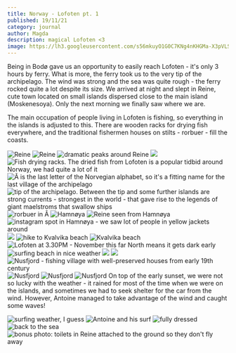 ```yaml
---
title: Norway - Lofoten pt. 1
published: 19/11/21
category: journal
author: Magda
description: magical Lofoten <3
image: https://lh3.googleusercontent.com/s56mkuyO1G0C7KNg4nKHGMa-X3pVLSoJ_efs8m6MvxdDSr7adCQef7n2MuxK76nJjd41QmK8-RkG09wkUW-xSQuWRJRT-Ji4ydm6ZWUYk_1Xjb2rDEEvQKNiOc6GdkrmOwFrh9QsIAASljh-N0-Oa9fgz9OCxL9ePMXDfSgcGjSzkV7PfmT2EX25UtU2i7kMmkgOWUx5wp3YPKqU5ProH8hQa7NT8c1oeSSzHiDVAt6Fo71l2jz4iajEeEFGVmE9p75XclfFypfV8Zex3q0ihaFnXoytQImtKorE7G7zKzR6619Qxy1SL4r6SO89aLuG0wYwyMAllcQT-D4PXOJVj6MTKPxHgROCZEcptunGj-inyr-4qd6K4UT0dlr9Nl3VQIBlb1EnhZkmqEtXbZ6fIlCCvsDCvDJaZlj4F0qh1TxJl2t6H6t0QdOR3dl7Enb7CHaVngGRZyAJ0eVoKVmpC7K6B8xgJXmJFqg-q09b626BMtxkLajnL5YCg-r64V2YFgtxoZ6dEVngStz6_cQmYoB5Gl52ZxfXPQgn72iqJyZ-YHWAwhBP972dxjuS7QfxnkNNWyzKLb1MEBeSk6OqcZ6tlQXcmxW3m7kwOf5Ir7bwvZgXFtG1lwJHlrZp2K_ICfcBJpCyNg42E9nFHU-XQedwJuilqAlVfnW_9VGQPTTlMFPWK6QbcaOq2HvcKBckD89ZqVc4aYgRb9dDC7rgIHpOmjUZBhATfA0-8bJtfdsBe4JkkP7fvbeCf_qCgG55KcSop6cTDt90972U=w1500-h1000-no
---
```


Being in Bodø gave us an opportunity to easily reach Lofoten - it's only 3 hours by ferry. What is more, the ferry took us to the very tip of the archipelago. The wind was strong and the sea was quite rough - the ferry rocked quite a lot despite its size. We arrived at night and slept in Reine, cute town located on small islands dispersed close to the main island (Moskenesoya). Only the next morning we finally saw where we are.

The main occupation of people living in Lofoten is fishing, so everything in the islands is adjusted to this. There are wooden racks for drying fish everywhere, and the traditional fishermen houses on stilts - rorbuer - fill the coasts. 


![Reine](https://lh3.googleusercontent.com/uxsYPdZp8zxmFIG303zApnHodDxNGCBVwBDA4VxS5B1Ha20PG3rflin5OT86EsoFd8RnJBTQvbesx-0r0qfU2ZqhfdDILjrOwpkTpJWFJ5b2Dx_XCUApHH7HCRKwDnt3zMHWEkhtsLJqFDPJNu8jJO-E3uGA7f86vl3w-58UHem74CgdroJd1e1GmnyrTFJ9cNkraGgcAQasvPU_jd4-qZnWceFsOkTMlhC2TlE9SAWGqx9uTyE9lI6miz45O9Gsq8pIDKxdq7KFmgKXHQ-ZZ_Bd7DQ1gWKtxBoXNmKTFcT5SBgEHmv_5fJBmGopQ1wqPhWBH5ogekD5wlLrOcJQ8aev9WK3_wRDMpkh3Dp5SscVHFprLPOi8ailpJXyhBN0Qm6_3WjaJFCOAVATM-res3GGGAnZBt7dNHWdYAzeNddO9fc9TyVC1vd_72_k2jhgdT0coUqmIPiIuE0z1ZXMX0PBpL7jiDeBpndgNQC-Ar1iffhYUDo-sUCTOU8a2eFeMXlvUukiEgsj479XodTGSC3-VHsxviYizS0t7fiSJI3Ncf8xaFgGnD0oSBHj_hIdqYJS9N6o7SIFf9OYl6ruiql6U3uQkSuRJ6qKK6RKElxyK46Zihugd0K5OJxXgEZtFc7O2Gievkk_TmCPDoeDgtPyMEd2D-gD07R7JhBoDvx-BO4EDYv3MP6k6JixBG_IwYM90MPyWAMTSJm3mMh61jeX-ObfN0YENAdunnc2KbIT68di54p2FAXS_VTccjhg6dyRhrDL0hgCprSV=w1500-h1000-no)
![Reine](https://lh3.googleusercontent.com/gFuQrO8BvAbrOeeha2TsjHavLN6yMM0spII8vR6sx1WeXvsp2u0-HCHimxbLN8eOCRIJlV8qR_13UNJK5F-16sKIXXhlrwjPVT8FDADh5RWf7eZUd4KGieR1lixFXLOAc7TmqeeqsdxEIELxCjsgPTFGCbDckL6S3MqytwP6Bc19W8aUY22SaX2ylDTFW2pgcVTr-ZHllv9Cmgk4GIcOGI3GCaMWhfzzRm2V2ksCycUHe5AVs9qW_J-8p970Q8ite4CoWQnnRi4TJsUdtbHjTYraZNkp3BQHTncuU_ainTs3mpFe1ExWnbzMiXmtKw_XGfaW22IJnl9TFiyVApx_lvFXIoOyfpmxXE2XbUaWHrOhpvGGCx0QjZq6IEz0gKhDTiip04oFRglSUoekKS53Xtlfmp2dMnNevvyybXNu_gnBH6JzgOvR18MNGoN0Un1lcEgTmgto-jZbAhccG5uV-emBLleYKM6cNZtNMdrFB4myIpExY7HpY5WjaT2EXdsXOtPYHlYf2SQxaMbPPqQi2kRm8e4qa31I33c1zMMzWvvMKS2hIeEWOl1nNzJJfxgsz4ldz-A9M-UZtYDobqnKQuW98echolyTuSJ-_zmEAV9t9y2hGeFnsCg4aySYOfcXKjZc4beMC9ke0us7NSlITc8WuVmsL3u6crjauJSX40wt2E_mzYg4xyN_8diZWAg4pfQi-5K_Ct4KdmQ3VKzKiVXnMDhhTRPVgC_qXcOOtNH12KHIloB-Q3I_U-nPQXOxtVV-60-A5B_L9nrG=w1500-h1000-no)
![dramatic peaks around Reine](https://lh3.googleusercontent.com/WsWVg7yBDfBE8JR4vZutP8TPSvMbBke9qQdHVy61ShtgpbNesd9ly1JagRtzbAOpXo2dwFbUQUMBgkTnTXDTad6CbSys8dMUTio0IWNSMmFKWPhu0a6k4ij85Gml1kjHqru-cFBIdxSItgS_0lUNS4CWlQuSdkD0t8Bo4sC0OPkblcallL86fhWFphwHxfSbKuDIPtUuYmj7yqvQh6KKGono2OJhbn5EmUUUENlVH_LccTifHbVbKyZZPiWvVbNUs9Fm9nG9DMDIwYb_k0ki2J5taSJJaiAgVuLdZHl9Nr6drnXWbooXaNXTg6lSkLrE8XO2F_SWKxQ_-Ee80kFbvvVH5nkU-CLO947v4uwIOzAfjF3WHq0RTcacQyBWCR712vg2IRE5Swfnqg1YNaZEZKQGqfMc1vqOk5HJr-7oiHgIgQfTiF0FtChA5tQfzT8w1fYHNOAUjIaUAmIKKHLlOUrET64DdoZYRC2Ao37iyXfJb5_3oNKIlcgK6w3mPtRDtcJbShpme6Mcal700wYOMkwTkfjUL-fjlRZKSsEqkAhbAO5L2ZOZbPQTc2r8s4kMvpBMnYRASSu8JUqHZ8GvJFCA-k8NabykS7nwm2T8NPTZSxkXRYJ2b2Zuwaeck6JrXkzrMWblffoPS4GaXsMmZwTUm0n1YKPeM9_btwT6djiCdHIUEhLPbtcLE_CpzvD9nVSgEVnZjEjke0tYn8sZgBgYEiWVlJNlPodmabGZOuRw_AZI6WkTgghULZn2Ilolm1nE3SmqjRUWSDty=w1500-h1000-no)
![](https://lh3.googleusercontent.com/tAv-AVTVuSZYPDOJ2MonwyIvYZ2j5Q28kglhPBGRgW-s5ZIauD_D5nIduzYdzHVpU-RFa0kqV2cvhRh7QoDZwVXqoDP5lqBjuEXUyJyxGa6_E0gG6sAtIxnpfaCRWHoQVWkmxMNlVaa8bCDPXw0wHXYGEg6qMukufU3wK1gL1i7yULW4WtilWDkN4u9zZUYo6cuI6bCsaWILN7qo-zND5TzBwst-mB9AgJoe9sSf7npBCX1_860X3UgbZQBZVkpuAo6_5Dx4NE2Ua9riecjHo47Sm2MLuVm9O4nHxiVaucEmTrxMgHKgF_9EdHK_15Oa4fjQrO4RKA9Y2RUG3lVC7-hOOFeDTCcIIwo4Bm4q3v6na9g60PuF2KYOOJ_aQaciLFSbG-_-KyzqrMJtbmcrO7yxfjfMJxW9M-4czJOeNmF898oGzC3h5uR-E6tdaw2uxbIq7MpE_plxcrvMkAJefVgdqzYS4T4X-lMCzV30w0nKjDTnTsLuqsl5Ny9KmCNi4uxWyw5sB3orqny7AviUbXCTRV4fL3dFB3-so4fxcqeT6YKSHlsjU5B5KpbtOPmVk_qCUwOSYSByZs-LZNrxg5UptCJVjw5S2mLzBZJSFE25P16pSNs11tyilvraAnLf9CceMTOii6zxQLsjKNQzYOtbc-gvYa7kxOlZPGvZ8fjHxhVo55LbO7WUZvKRxC1QIekXMmJgIvVxCexZOLPMmSXKyORM-FTAcLewH6iGNLXGsb2kSW8MsQ2eQTpMKQqXgNdmYjSxCsQFhMV6=w1500-h1000-no)
![Fish drying racks. The dried fish from Lofoten is a popular tidbid around Norway, we had quite a lot of it](https://lh3.googleusercontent.com/wYa1e9WOII05QYc97jtc8yHV8xtpOAlvXwpo7_vtDY8lY9BofZ4QDeTYjbYHG6DhkJuPUNEWDKbjtOn52gspiKtubNQrm9Ms417AeSDxxIApu6sgi-pR6QMWrPjouh9ug-YsrnQ5u5RkbXFlVk0UxYOp2MYpDS-HS4ewWlYi8SDOpJA3JMkXnAXAtfxCnK171fp-O2_2_DT387Cwts4R5W8or4Yh6kJVFn7Z3GcISYcK4Hu2zcSMDxxLMkEkDy_s9A1RUv4GywE0l4iXeir5phxMJERlY-keZN3fAaDR3YsGrNYCwuv1XOmwfChabX4vJ9lfF1147jxBXNotoD2c2ulbtUc-Kvw6P7v8hrooKiUIChgOGriUVIREW4bQOgcIDMp_wYWTJn7vlWtWoZAjUEzHdaLbEBtOYXtWY2TS5fZIQ9f-uyHE3-7kurZsNmSgfcZkfHKsdODoTV1I8PniJpPHZ-Yf-84CTEwO1V9rCTsQXa-g8sQxdQj8lq6Ltli30OPII4GclqJh36ZxxkADQKsdLdqnWhTpUUx6d4lGP0Mr0C-sKXr5QVFeauiySvozymg6trRABoKGvS1e8acLPfhYe4dTEwsuV_w3bGZcjET7JRWmVNOquMtPmX8hRzdR-a_O6nKH3yl-rjFBwU1B8ArGcKZZHLI_M_0FIgsGHftL6LQtignnAfIUNq3v1hMHI71ytDvRatRB0-7d9cYc95nzkIggDX19KMi1aLF7AqyoCCvyLiCA-MD_27XZUFIU7Im57l7Cozsd-jxC=w1500-h1000-no)
![Å is the last letter of the Norvegian alphabet, so it's a fitting name for the last village of the archipelago](https://lh3.googleusercontent.com/pw/AM-JKLV21_3yzQ_Ab7OJHOfEmffLMc3ug_r0VTaCVtmu_IS1LIX-VzoQqRPG5mQt_C90j5CTWwhPpDWucikjNuo_Difac9q6OWD6v0URzlbPUcddxGdpVqIMe246xoVCODQWJwDRAvlo8sxYsl04Tr2MCyqg=w2044-h1532-no?authuser=0)
![tip of the archipelago. Between the tip and some further islands are strong currents - strongest in the world - that gave rise to the legends of giant maelstroms that swallow ships](https://lh3.googleusercontent.com/o_FPSIhYxLAkW8HYXs-jW5tJ231r1RHt6hq_CgLwODHXhG8Qa5jzv5-m-NZfDgGb1JvgzXOzvVa3MydoYDFlkj4n2ggissk-WzTDFJ3rsg8z6jYjhjw4oyy9Nugd11SHgVvbFqwqKaiuSlHLpXHFlIYjrxWnY6xONTjQ5ep1L3VeJAXEktrBtF-MuKFLlQQdGUXIwhiBahf-zoS1OetLt7HXI1i9Z1C-6Z6Zv68-dRnJfyKGkncRwRrfFIOE7mzUmfxtMGZ-zw5rqouGP0etj3NWm6tqNus_q4odXfL3PLEEHMGOTih2TkT-PnOR7wtFJ2fvH1Rlaad-jl9yDMt86lZhYpceSV2WKMREYkHC38kDOaNHZf1tsiHhIGwv06podCNhglg00_JPdQ2SMtVdcbBqptOPpQNYi0bsj46Q9nKKFKFaCobw5_jTgg-XN0s3SMMU63nmEwm4cbg14flJPUaybc8wXGpsX5YP2Uoycoo8C1bE6YGJfYJ0ZnnUMdncYL_qeEVNEg1J1naA2wZJTd5TRk01Mbs2NEGuA45aQisN6Ugxsqg0rLJTBEeShP6D7PGrfO8ZssoQT2LeGpht9DMiN0yv5ZuZvgtCdxeaLusPNt17QVq2gOeWaSnDgLS7RQsREHBsVZBe0c1XQzGRAeUDlAHWZrD13JG1gxj8gjq8lxKdnj8igoH1ls8DDe7imhplyiBMKyf9ZirPHTJJtXEr5n5gs4nA7x1ai2_YASmoJh5CCLTIwQ3pOgbhtVb0kgDDSn52XiZdrhMy=w1500-h1000-no)
![rorbuer in Å](https://lh3.googleusercontent.com/JPU6Cf9orMf_ecKcMtmzQTxXWxmvX4SA_1IkXA1509CH3dW8RNTMb1BifBQKVh5ESLXBucXx-PIlMGvj_WB9TCXyAbeqT64SZuZVkkdenNANdGbuP8wixxwagGekiYXonYXvyBl6-FTsW1vewJj191msKkPiAvEusuvx_PyInFuCGpBSVewfsX3ZxfGc790mfr0HHQY089auUFE8LiLVEgeLp9MflbDFOh7D1ucAYBEPjoVWwWsgneGYBeIQRdcQdZQR8UJ17tiT6XPoPgKS-0qMFNkoc2GiJBfsVcn1zH8KGcF-iqiB-u0rZBhWhLx-J2V79fIb0dDKvK1wI3EonyEpaGXJKXl12qzUMO26QLasTsX_9jN4ZBAlCNiQ2nDaLQ4Ic5Unj-0vYS_81ZPstz4zTkRregRrsuKYKQosPctpOD9ZMLRfmM6h7rEQuNFYLYZHOlGOgqqp7pT1wqozTMZP2hx8-tZzwmL0CRVrwPrhYoVrNSVPtVcXL_ysVHRgPUg7dJZSHeOeRO1OIln7ameOA5i8bYmg4S3opRinFhScF_ToqVIpb-qVNV3pZoChCocdsPlPlH2JWjKNBBEnTK61cl9HbbHVsr6pnadlSrfgmKtMeM1S7ZEYHukKMmIcAoosj7DS9gmIa0VyMW8oPT9MofHf-QFGBksSZaMZvHNUDG0Dkqj8GXTzZyOzPp-z4b1E1mk1gKFJlBNaBplFGuGgNYmuJIx_N0RmyeZNtWYKbPV1FMVc3e3NppWl4xcENrWsr_CwCxwnOUV6=w1500-h1000-no)
![Hamnøya](https://lh3.googleusercontent.com/s56mkuyO1G0C7KNg4nKHGMa-X3pVLSoJ_efs8m6MvxdDSr7adCQef7n2MuxK76nJjd41QmK8-RkG09wkUW-xSQuWRJRT-Ji4ydm6ZWUYk_1Xjb2rDEEvQKNiOc6GdkrmOwFrh9QsIAASljh-N0-Oa9fgz9OCxL9ePMXDfSgcGjSzkV7PfmT2EX25UtU2i7kMmkgOWUx5wp3YPKqU5ProH8hQa7NT8c1oeSSzHiDVAt6Fo71l2jz4iajEeEFGVmE9p75XclfFypfV8Zex3q0ihaFnXoytQImtKorE7G7zKzR6619Qxy1SL4r6SO89aLuG0wYwyMAllcQT-D4PXOJVj6MTKPxHgROCZEcptunGj-inyr-4qd6K4UT0dlr9Nl3VQIBlb1EnhZkmqEtXbZ6fIlCCvsDCvDJaZlj4F0qh1TxJl2t6H6t0QdOR3dl7Enb7CHaVngGRZyAJ0eVoKVmpC7K6B8xgJXmJFqg-q09b626BMtxkLajnL5YCg-r64V2YFgtxoZ6dEVngStz6_cQmYoB5Gl52ZxfXPQgn72iqJyZ-YHWAwhBP972dxjuS7QfxnkNNWyzKLb1MEBeSk6OqcZ6tlQXcmxW3m7kwOf5Ir7bwvZgXFtG1lwJHlrZp2K_ICfcBJpCyNg42E9nFHU-XQedwJuilqAlVfnW_9VGQPTTlMFPWK6QbcaOq2HvcKBckD89ZqVc4aYgRb9dDC7rgIHpOmjUZBhATfA0-8bJtfdsBe4JkkP7fvbeCf_qCgG55KcSop6cTDt90972U=w1500-h1000-no)
![Reine seen from Hamnøya](https://lh3.googleusercontent.com/a7aaSQM05mcRH2_-za6QYm_IxkjwnoYBQpFnaq8Ee-3C_Bml2GUhtwEvcR76C595BX78lHUG404nxq3kZyRJPa_-F57izsABO9aP3lwmqcj62TEF9Nw13rXaJ_3vxhcvwnDyr0nus6vPn4zsw5giccCNFSeJOhlOhzUiwFUsJO-xZ1_72Bfj8TDb0Out6pEiuwm5Y6EiUr-014Di_S4l-Z3zKyNL6JsGiYB81cDvE2CxokfHaGGl2fnZbhxQeQ9ELMlhXragc8x-1gHQvEPKYSjxtlLVqFTLwJZFaiUFqktXpErSYK2KXV93G05Qr3JPIum0ZRHAAuzQVWXzL9s9NwOtPLWEFnLwrg7uC3LLpVJuLgsmEuf8HtljIj8igwVPNPuJdDvjmcTP0y7LDMwuJjJtc4S-lXcd_mCMD36U0i2kjNBBGmiBbcJ6MvfmQqRM3eq33BxKii1vzGSr5QHgtyhgDU0uAj_3Iw4U2SvGxA2RjFoPmclOhMKm4z3oYA6Y0h9qqhURVHzaCCSGgDVT9o3I2Uzd_oYkjIU75Tx6kmX5jXVSbMDZY4qH2i9XAC2Jhkd2B-ORMQPgRwiye0qXaoBROz6t3Oc1orUFya5RPTzbl1k2wXK-sh32mGLiewgI5pj9QUBOtI8k-tsy1Qgn8cimRPYT7X13JSqaX-5KHQMWnRHYON4PDTh2muBQCPetjUMTwwd4ZJKV6r5NS5gzhz5Brw5p_Nqe39cNIbLyI8bJFAj36EgWBrM6oeOPPZdsOJ5GJxYgGQVyRmn0=w1500-h1000-no)
![instagram spot in Hamnøya - we saw lot of people in yellow jackets around](https://lh3.googleusercontent.com/XYzQYsjzK97iD3AnhdioWgY3GoIOGIkUxN_nSVQwtyj5DPi2B-1NyBH5rp1nDFzLnmMAhFnyzTNmTf0nV7w6iOQodiIBDEJh9dxMZbPrzFz1VVrbE-3G8V18vOIBMeHJZ7asoylsSpEJlXF5XKPcTi5Ak-FA5hoo_b6r0Q6MHcP0VYFB1ulPVvtVou6-IHTddC-LSDaXJ8S5oqm293uJ432c2N1sEnk1IevnEPwMpWZt09NCWxhLnyIorBFuZQTZTrjadtjHWyS0xq1tsrJYwqtji4Y46JlIbYH5YJolTFCPBvWQxFntgUW9pSsYi9mSl7XyjEXcilZcyENGG-KdKpIAbvi4HpcX7PU6PH_6N8DxAfWwadL1mQwOoIxHpKEKlXGNsDXQnF7su_pxwOfQo_jZGNuv1aF3vhMkA-mUXj5tYFte1YhKtfGjnOwBD4PeqPlnUMuOaSK_cZWFwjl1wKaDAhoeI6oATvoM3MZkaMmpIGub47_LCADdM3Py_yyMYxaARBbcqFY5voqCIk0uE2YNIIuwU2vVubgqKr3DdMtjtpNUJK4Zu02YxzhE7UvirsbLLTFACDfDJMX29WUEq4G2cw6rWreUZPQ04rbhjwFc9ioVEXDOLZOny40pMKgOIvAib5wUvnhxvBUw_X5WaBy1OY_LulIwBnbQJmZxQqAhqqEk6RXyALwKI85FvsHYC7xeqWHAguVsPnPd9TekVW3v8KudYuRMyYZ3cDfkDAPE25FOtTP7R8SOBjABdlFjaxt-FVNtJLEeCsqV=w1500-h1000-no)
![](https://lh3.googleusercontent.com/GyskiYMt2JSS0E5FThplt5C3sAYCYNxtNG37rQpckWhoT7JpeK-DCZa0EnplsaHPpVCSnld27wXw2Dn7j4MxEt1TjYGrXGEOin348Nd1oB7vt5PQEIDC2YxS-Nzb68w3J1r_4EC3vQuJsj3V_uTFJGqH8qW8lVz9DHcRaVEiBfkk54xZxjEgfdYnqVp3rYqe9Dib77mhSWjkMANzZCFdT8kPIZjAtcM_2atqIGJIP_hxu5Ryg1IuBXpZ3m6shCKT3TAPu2ON8-X7PfEWLzsRV3ednvuGVcd_71fX94AJMymfSvSGdxtPVENkLL-CPmO0Vo6i1US--Gd_cR_faXFfgfDDgjc-sqgwRhn8Mx3FfNQUqqVUoPMKAz7hpV9UJkvnKjR-tt5TYjboE4gxOqIrC0TgKSnl2btzs9_VRfMjd3gMF0ke1oO3WYFN2FuqBxwxK4tTp0NQaSjANkKqaiNDdQaFGxGqqlqSEzI8FZKsjhtGj97Vq-QmKt8cVrXgCSbr1JPfCoFQttVfg14SMvgfV58yfUf85oj08W4U6xd79HIzYCPGsyYWn7-Ch_D1pfag3o_v0YJGLwa9dC2ckuw9gmBfQSgZzSuNzseGfaGh9p0-m6hGUlGY8DefshrJsPjrN32TSfBX_YCMWwlV9-WThgyAp-s1i_BAAyLI0gi2H1KI_PSK6cGmuNxjf095X0V98LedJ3XUSD9T3LHCnHqgzo8M23zvbvNUFpLR1v417UTaz-_dsSF1mXiemcmVFYhMXmF55yzD5gsyJeSt=w1500-h1000-no)
![hike to Kvalvika beach](https://lh3.googleusercontent.com/6USnqmQh4yv_mQQ4Jr_QIC7_Y4z6cTRxdqbc8QLgUGFwfxFSBMMvIRMocVmdjs5W49xTi_W-ErP4tpu_tCTw-xsLeVy4nk6S6uSsCR0Ns5V3RTzREGzx7WAvcaqSgh1iLi_Vn_h-nCZGlj3XrA1spyPvhz_mZy9Ga8UcHSqhrLl0Ix1WGcJxukDRWNbRlZwyawctE3itZjffioKiUfnddY2TUOMGB_Qvx16VZyKGReZmeWxEWYGd-HP9z2SJcUd6-tqy1UkR9LKcetvqfeord4EA1itJeC4GTDCNg882d8ckgGsmEXLy5vt2tdes4Ek1fiGc_fSkg0JypXPAEUPnRekYkVmUQFYzP6slkGPzf4wjAwc1_-rGP4WSyymC85A59cgZlDd4GnxjmzAwlbkOClChWlyCM7K7zixWXUxJil5db0NoXBl83AgJKshwo_skCX7WhuKaJBybGo1URVj9UyGuZ9KV5Uwr7wLXX8Vo9XfCtZqrauyGa8imfP3MriBWALeixiKPEWFTjyB_cV0JlESH4HQaPA_REFA39WRw8C8gfUGLuYVQzg1_ugbAyU7VR_tSOPsM-cfVhRU4II4GjF-OLtm25qxXgLCfhneE60CKKRHbCw9tXumsnFcYKzgYLF0NuxhyG2YWzMgatfX5IshNHNUe0bpSm3yEfTeUnj9mJoOuQUtHLZ-B0Y0saqSv4z0_zbfcfYuJgTcUnKf6INTLkK3C4vG1k8zkVI_qodz5vIogS6_35dcpuKnjNIaOBx_GxTuYz0Kscm3R=w1500-h1000-no)
![Kvalvika beach](https://lh3.googleusercontent.com/Z5xpM45PIyPHhrw_IurAXsqUWsg9detIbNYL-FFKFEmSt3cE6kph0Khxd9z1RAqyn7kaeepDWFn9fKplgEpe6DuJgJdCvOPviAs5K6FGZroEg-STd2C_OxAEMHmwtGjORnexGvmR1LgZm8k2Oj3FEy2kxByMuDYO-emBLW0KpiVlTaPrdBCgmFkuj5BI7fVmwCHSFAbyZMVjKK8URR-aT0ng4AiD2cKvwcMWuWGPummGsASINCF46w74UBfMpBBOBYO1tkXknIfkKqDgQBt7kp2cnLkKRcMlANSBi7UYno1qR2HdN9z85ff5lOqiUibYvZoNggpv-pue0w9iKTnhyIMJIfH7Z1efCn6aKGqkhQB0dVv_f9EaLZkvWmZ1iAHoUYdnOnder0-TVkN2m5VtfTotsSbxVJsRB5S8FMVZEqicvSrYtYvxjwf6Cqdjlym5-NOiSZvp4CjAoA627YOYbn2WfM6oBfD6W7Ftt6S8tSkEwo1J4ip6IbpK2vSJlHl8A4AA9twZGeC05hsbtHNiOlVZZXcaJ4ejfi7rcYZNAy3Fotau212uRNhNYca_J88bxsKFoJsNwb_LBIaxzPjF_HyaBHP-1N4Wlk9idRollDlaxN4O6OmNu2X_pLhsBY7h41vMMpxLcQZeKwSM1yApJx6j2-VKOyJcTRX5734A0L8wUKcXeYFjPvwcRxkutqggW82VxzqXKVBjU36VuvZuY0UoX3KzeiI4B3IXrnekGTtcLzvmkYxDJxAVf-KtZrp5DU4RhMSN03tsB3Il=w1500-h1000-no)
![Lofoten at 3.30PM - November this far North means it gets dark early](https://lh3.googleusercontent.com/GOEJzZ40FTqjqp2l52KG1DeH-EaBb0gAGxLvNDJSgq_73jshLIusM8l4OB_CUKXwMYiazEggGrj3sfLqv5M_3My2Y1EOmIa5aJHmMG8zqr-bPfXJRnHGotqVyXG6yWb3Y3Q4eF9WIAESdM-XoVi_wbAG7v8j28gSkkTNf8gCguPtKQd1HC4KqWoATnUt56XKnKlTq0-4kZDI2Yi99GsZreZiSEkCe4i8xEaqH9rO3IlF3Tr5_Im9MC66j1bR50etEJBSC8FwFSB8kAurZAmg8bPIX13N8q4SZTxtr4GgoO3-1U29jfbavMEt_im5oHp9YTwxp6CzblfINtfnp661xXLDHhJBOu7JyxpNm4mBvOuj6GnisdW6dI9vHYIWsag-j7Mp_JP-ryJdEO0x_XE8UCdCwMHd3KSfCjfBBqA6FOdZLOJ41Fw7cGSUOF6-_WoXBNMFy0fnXzeM3WB5wjN_H50vzKoqQNpwbRVv1rYvkM5WMdn_ArKIyhZzoCO83R9w4igSQJC7cQPxHHKthcb9bQ6sYzbxfADnGvY9EZe-ZDikDDRyHQ9yU1oRYCvnNvIzR_OOooWzap-j-aQbrKryH2eiFafyCkQdT013FtvLVagE4BTCp3lN18qHQ9VsEoA2VR_VlPUaJiOlIJELWrMa2SMwscg7YjZRDV484fqStmNydLh7OQQSKnFGi9UO3pHoGaOKKBD4n0oDve7KC0vkc8zvQWgm2FUDVwlgsuJdGEd09GfTdzZEYangA_sH1V2igMCWpKzELsfg01c_=w1500-h1000-no)
![surfing beach in nice weather](https://lh3.googleusercontent.com/9jDy_tJ3k0gI79ThvCC-Wbh3vRDyW9ux_UVEIxu3onfXLTDQBzeQYf18REWZ8dDPqQIVCsP89UZUXQSJtb0xADlUlpxXcMKY9HIEZdinhJli8b3o0wsd2JDHfRRRBliPV7Wrq3OW4R5Wp4udQ9DzWIAAZO7yM4dHkydUe2a2uEHllfKqJaJauSwR1JsbIYu1BQ2eM-HJCPCTgIcmYj5zte8nbwHaf5rdTSjWoDQnPAiUhhoIZJx9WJxlRC2RNIpJIUD_rA7sLajHZEu7I5Vfe5QyXU9LcRE5er3BnJyp0qeKnDeHOl-EzToUUH8qHUUrJTXlu3fBZRGovUyoN58Rsxvsj1Rvt02q6JSSDouWiRoFRZLW1_3TuynhEwLqXeGSeYg0cT5cQdHfK3f9F5q-EmoXh9BtMX29Od253jipYQsKRT5CfK51MI0eix091VJtRY-p1nVQH81ZCYMURNte9FWn2p6HOmTAnYdrNCt0MIgbLI65Xo4zZCyij5qsiqM0-SM63oi5Ga_5OL17Su3F1_kaBhsIw86-ZEgz51XEeBJtrf1H4zcjov2G-8g711tthcefXhhy0ErGkMPmsaH4whnyCnyr9wqkwrD99c43mgQboKL1VaCsQ8MDSH0GFrr6ziAfKHnZhQWRoMRjgrT1N5MJ33o899tA4hYljzPf2OTlRGHkg-yiXOd9c29Tgim5-x1-uTykLgqCA8q8LS1xHkBadHCnXE6CZ7tIIeEcUP0Pps49Hlyk1Kdv-N1gbD20tx3QWS5azBkJ3nb8=w1500-h1000-no)
![](https://lh3.googleusercontent.com/EL_P7q4QRw7hrDlXtaH73iAg3Pj0JI4nShvjyIriDwvaYx6547jbTJCvmGKl_PwnThPzUogHL5dWAxkzoscl0ISMmalMve_r96w1hMML5VOCipXni7icJ_sUCm0Lj9_hrg7uFYuvVl8n-kShqos_JqxDzsT-1AX6Qk3Q_wnNIx_J03NxLxkdP_JlAI_rog_bNnw9ifMLvFadFEPqY7D6ET3dbqgAKNy_zZEjDzR_dLEotVmteqUs4hHSeAWDqCKr1UB6-EVBWEIYDK_X6ynVfDRoBwD4CdSvudNr4_EV4hZqcOXqoElM6DAKTCzUOObCsWPZGCbE6LZ3PLIzukq5sxn2mHhdtzQd_bgT-UArQYaBJPatUIZPQ8qze5w2X4Djywhyu3deB6Q7Nz_uM5H3WpY4Nbty9qOiTcdpSjnxec9q98wTbFiSs82vMVqT_p4hSfvVkYX61dIlaeLdXlQX07v4RQkSrFjmM57GSktB7D-zbM2b5kAGgG2E6kCO8BVCw8c-_fW7Yv9hwleS4dTkqvZp6Iu8ufz3fDf2gKHY98wtF_mogF_x2rb5rzBbhB0jnAG4m8oP4NrBp-JEcLSyGcSk4ArVQVurTPIcOurC_I-wY_qsfmpHQJPJaRr6VElDKyJE86Te7b4gQJOlAAT4crFzxf0EI_fa3AeZFwc-pUnseCuo7O9YZhUNmcNwXAidO0uBwm1BPjb2I7-xHKulOlfgBl_WDxvlkd6NQL1Fnkxl7hhn3_ySokWYrFXeowVJpj3FKO95FiizO10F=w1500-h1000-no)
![](https://lh3.googleusercontent.com/ywFJOE57nd0oua-Y6rUBm1txQUmO5xAWcUcYeQvM8Hl0GDEGBmen_BdVVSbu73fB76DI0zER5R5ErkRvlCtDmxVx9KlFOjROD0gpb2G02vdBVnh7-8N73fW7iZUTcSX_7D7sbY_Wec8eWaqBOiuKXkhKQEdCo6svry4Fd8bSjdBR5O6HLW5l7Ryu7qlQyQVa75e479O04wMmGzjqRkG6rVNAP91etwuUop650RgbxvGQBKI4DUJFFVDibktw59V82rAB9hF8BiN78o0g1lR7be0NxjD0sDvdt6PcIeWrhzEKS1drpFPFSGiu5IwZaAhHmu3kIoGy4U1OtLc52QRlJerFiVmS_3-DfQWHE6BUwM65-XAVbMh_bbQonphxxNaezugVc9IGZBCJrAQVKpOi5oevgXBVF6VjGB-_Po4In_Cwke2hr1nxY28VCNAe1I7sQS6lMQAC9egIsc9vwy60e6HYBXbS_doR80f3kVtwUCgQosX7vcc6xNnSbob0BRcoVFg_ojh-hZYAExjdxBU6M4TDFDzvpXw_kEvf8tgPc_hIazUCDUXyh-zsdf07tsGvKnxPBGQQwOdOo1BmmscuZG7hwRAZSPZ-M1ujYlRaBK85lh8pWQZHwUSIlD51UocUfRtCjT2s44nOmmvi45UNhjXr27WUlAul0-BpH4mMuHWmDko2prNNBc4qsQPW5D8nIuuQbJH6Stapl3N9ZgCNEil_e2JzrTz2FBVysK9WpPzBhxOGqHtGD8HZoIH-Rxi0o6rhjB5LPrjhqYu1=w1500-h1000-no)
![Nusfjord - fishing village with well-preserved houses from early 19th century](https://lh3.googleusercontent.com/WXBgE6I7KGw9WnUDn1TxE7Elap-kfcsalEr-PFhI1ELhqb3FD-mDpFDdUEN-GSGN0wqWVPyutYyEvqunQpROJY9r3RQbV8rAYYWrrk57QLALX09Huf-nSbEIJmr9NsZ-Vj5LvadVvp9EAZJHdKjwVf2zlsEhJBAKsYr5NuMB-cD7RLjkXsWEJsKuvMoTWVdC9ilxn4wjApEobRnubirrlWfitRmmxrA5ypw4QrkHy00r94V-QxnCfDU9S_fbqCWnmSLrDRaJt3eC8-eGAy_LIad0TTxA1DJHOpO8tu3PDfVo1AbkO0GGQvoPRrkFRRAvmsQTgA2toCekj9yn0nGIxhC8kiHscpZ4Tfwg9ZUkS3r4ZlY7HXpMz5xsPwkqgye9_vtxKt4-nQfhWYud1Ru9RWOzcTAOmApsD3mbMxAxsZo-Nzy7GjvTB6HKvvb01ZrusJMRI6e32rqq7WpDPNYW6sQQT_krOXYEJPQy8iRmnxqIoYvt28zZ-s8tdeaus5xWpR1C9k8eMt19Ofu2n13BNNwxhtwX7Y-Fd7pVxSQ3myTCeXNQbOQS-hHutk4OQaKUSNEiTONx60tjeFe19O7o87gS8DJqrX24fgQsyjLJGsaZNaaRPbiQoksBWeADGvaORZARNXm4c6c3QP8iGOsZHCrjAKRbnknMJiyNB_-L2oMPwtECpCyWZhbpnrpHeCnHyqGx2ELhxsTsLtcJwnRPPRim6M1u0xiuiztZvu17zR010iumMspTmt1UacpJvP34ZYOVxUpAz4Uh1xX9=w1500-h1000-no)
![Nusfjord](https://lh3.googleusercontent.com/n_HW24OnBhAP90qE64abWzG1-twB1VcOC8wQR-CVP1Ro8aLCJfC1qaP34mKP-eVNUMiPi4LkK1Yq9hjGJKzo5BFEfllRgAHuT_ZTP8cxvanJhJ_KH8lTMCKfaDWRWzSs0Zcx4ZwwHfvVq1M4NDNq4JIbZzommk0OrFeru2A4SPAnDBrKkMYgwKDCEXX1Lx-AiK2-c55raorGPo8tjqgc8pAcx-YW-5YXcu2ex_XMwNJXneuOBalslhc38DLsX-rU38RgccjvVsglCl3_K1eAekJwAHYx4PF83pGZE41zIdnViDgMv7s1XcB_6ce3nqrtcC5SPnOMadnshXjC1A4LoudrgdHZS4WlLn8nzTVwQUvdiLaWPzbWnjximJSIShEowOwZ-6yYtbh8nlDvH0YBaYGzy3JHljyzrj50TqCgvwmQlAgbh3emsLFxOPr5d8y853oTYY2Nlx8Syc6ami-eXh1d4EsHwZi1IFHG6ca90dkO-5VjqC74MioXQOdpfpwcnhMZea_jgsi4Sr89UHT8qqgk1U5--jARt7kpTS46NfYI7kS0GgrIttnHqwBWFkoHeQHS5DIm4-X4JRVxoJWh4-cEGRxUK5hagk86jE6oArERB1sR_iI0Wr5XoajgrCcs6-5WroAAoIH7MpQ1NCXsnGzLDbQ5hKV9kQOS3il7viHT-2NNlvee26vOY5c_FD_cYd0ZF7G8l5v8nepBtEU9AlkVYBQ0-q_7Q5NoP-41USMsVzaouIVIh8VtzHbijG4BNdI5NDXz5Jo9MkY2=w1500-h1000-no)
![Nusfjord](https://lh3.googleusercontent.com/2K5Nyz4SRbvdzkGLTpRN6x-3t7u6wVhOcduh4IwPZJGRMZGbsVXzNztsrR6a9fVyedywNmSuza43W1sL7jFC3HyCuXwusxRtMcScL8g1APRnYOhEgTkCcxp1O6J-9crGeadRcI0pJc_CcEzR04FBhJkTuOxkiM_Lxa09_dldlIkVE603FvwOUU3t9TllMGm6ujem1z2IZ8dzA5wUl1ooPltLZG3D5VFJ93CziKan8GmcYns1a689oQuudJP8jBqx3O-NgNbQD-2G4Gikw6Hsg3LW0aEjACmmm4k-WUNLy9Et0GsAgD0s9qpAkJzDYCHKUiwILhKdIQP6eD4RLM5mJ8gkkYMnttpxjhZpR3LU6Udi2PJ-EvttoSXxWuMnOJLIL_Ksa7eTQRH-UcgAMQJFY5BvqQ4_vTv4j6pbgbevBZFAUG0kABAtW3FeKNNlxCtaJI7_kLzQGdUIjrgCvGoReTIDAV-s44W4NC-YS2dGx24SDorZLZnVdTOS2gQ2MegRN4LvY5eHTffNVbJ33cEAMT__8IjvTiqiYwkI3lvLmR0uXQckImRGRO2ErE4decyGRsIdJmWwhMD1dCPEJCNNUlv9F6K85WhlbVzuHuoRM2cI5vj5PVlSDR6wLX2QCgd-IQR97WgRHP6LbxZEGl7YTQuve_cj39dbp9gf43ggfJeliISLo-55EsXdKq-onY-2BcLV3hxYssu6yo8BAoJnOkQrAm5XMCqixZ-RhAH7cBL1wHbcF6gfWIAqnX2rzQa5BSfR5s_oaUY1_BQJ=w1500-h1000-no)
![Nusfjord](https://lh3.googleusercontent.com/NdOD3dxXOgwX2uBQMq3lE4eFtj3Rf7nDHNECqEQOBSVzgcn0OJjHFrfQOVI3eShlqptmzyefk2u-F-cnRvxQRR8AONk_g868tyYJ01lzpXW1QOGKyEr1TLeRfB3UMewvQxKdjEEH4FIn9DbC4_iTPTq9PStzIKosClKO4FWKLbMyNKxN2XS9qFU8hxPK-FlJSnMNi3ABkdgl_7WYdSz0m8IaodO4T2JxLWNpQNN55k93TR0dOSEZFyZiokUKrtcVBjH5keAUQszFdqWXW4YBDrb2bWbnU8PqwLSHT1n-d3mmaO415V3twq9FrILzTJN9fHoVWTUsUv4V6q-bV7W6hKRes7V9aaz-Yt827RqMFoVZxybg4lzCewyuH-_yNCeRLffFnCWUmfFElRBfSnU2sAoRfKmWwOVEpH7ys65Srs3uqfDNqt8DAxtx7CsprxQ8ENouUzXTylqLICmM5Ajqv0QdsYIWbBgSsEIvByLWIE-eihXeI9lsiX7F4_oWXO5DIU5Ub1KK2IOto9hhox1VRV5TAbneC-K-DOC70gmZ-jjnHbOaxgn9gJpkltxAt8vTDcbxnTjKru9cZo4jbFKeBvYVJgDWaVUXF1Wt0Tv_EH1dhREdzsoMaPGatEuL_eee9rNxLU0aKvaOWO2vIMUncSKnsbq1UaqWtKL5uzXL-6ukPk5Ar0wve0P7YPjM6cC6MhpbggsswKGlTPzo7060UGWZ9frghglE4nXgIi_Z89lytgrxr7g6EHQtdthdLsyNZJVtqBVKHbepnOLL=w1500-h1000-no)
On top of the early sunset, we were not so lucky with the weather - it rained for most of the time when we were on the islands, and sometimes we had to seek shelter for the car from the wind. However, Antoine managed to take advantage of the wind and caught some waves!

![surfing weather, I guess](https://lh3.googleusercontent.com/BiAWDUYb9nxY53mehhA2Cw-TBToSMu3qLXpJh1a3T3R66WqpyFwA8YkM5PO94gv8UwZKbPTmXgoOCvDqgTo5vxHRIr8bUavJ0QmeXOpdCmM4E4XzTM05fIXP0cM2HmVvuEdV7Ae6yfFP_k0MeiWJ-OLR5GY_ye4SZ_BNcoveJtgvkB1DeNsWcEMTaw5bEudVwg-rImUaNz1pbpMPb1C66k37BemrRcHBckhw1C2L92VFI9dr4Eq7yvHsI7652UBxNCjjiAXjhEzTfdSujURraEgAT1P_nikAp4BiFae4WE7ip6gu0i0FfcTEmOprjesdQ9-SwHxFF5KlNehB4eu7Id5y8FGlrstu56NoyaA3XsIWdIvBOcVofshZA9qC5B7oWtAt2UbxKvfIBPIWv0pmZCseoLfwhVOkx1sUiIqIjVie6cZptcbGPRgV2sBW9-zQKai-6OXKK8sg4hBnntHW_KPzpjsHWMrI4H_XkxEO1enGtXlC48oJr5j4Ijiae7_vjl0rjA30AW83fxw5leptqA3IiwiwLffnNZJf1WwWca3phTzygs2zEvqaXG4kCrPyXyqzzat_0mkWFMdPlD3hLJAF9ICjS4IUpDg-d_mt6rN9BaItI9zE7GceVYMCX6ld-K5q3nfxXw-F5qKbX0IocMlK0FjZXJGAufYTR7Tlb07ZQSIDDvclQ4bFIhRRw518U65W15bdWjDSnNArXAnxwtLHuGy-zJIA4w5T5Xa4QtxZlV4KtNRN8WRCE3PPF6QmH6UO5i34H0L4nWsm=w1500-h1000-no)
![Antoine and his surf](https://lh3.googleusercontent.com/Ue87IVEBzKGx05xgKUR7bhRsg0jsXiG_rwKgctAb6u7PG9xJLtmAKQWRU1THZ0_wdsGsshw9t0OzeimcHTjt7NVwHbwvoQIYuWZdoFSiNHdBIcP9ebjGbZVJAvAEMI2lEJ-ok1ZHJhk_-a_gHvVKKcnml6YcTvKySnBJCKGQneKWjec-AnC2dxt2tMObGtHfE-Miut0KLYVo8Lt2f1cn_wk7uJ8oSGO5aEciqwRKC9Y-6D-pMWEPoz-WzcLlti69jdWTOHhyz4C_IKXXdTJnOhqrw9udFAZrhfaA8c6FrYNO05MKSmImyxWi2F8p3vip8jwKyESy--_G8AZ-IlI-pwcmWm1Jw73J2TItvISr8ULS5dNcUeUfOUzOj9Bw5-75uOovIQiIL13OKpHx-1q2Dw8pts31layR6Z9A7nqceJ-lrOugOSkFi6TroTbHQxm59DxsD_IO18EqH9MkkhUWo-p8ii5thlmmEyE0sNtuuUAwKox3SIEw32EEbKxGbqErfcTOnEJNB3L-XxL4TArWh_xv_HRIbq3Oi_ZfOtUiSq2NLhB2veJudLe_LEX5kMJ7hX66-hKBaVTRhTi47P2OoTwqTnXXCw6jHVrcX5Hdo3xaspqLxZDDlZ2di4DSZ1UOmbAyPe1HrH04rCO96AydoMeNi2GHgUMH4Bs4W14x1PvXrvVgaXXb8YF6281gvekyXHzn0utzwZh767J5BnSL48EvKiLtMFd733MgQLTA_VCeGZ07ec2m0K8-7taxIcIK2O4TNGTAEE9UvwSQ=w1500-h1000-no)
![fully dressed](https://lh3.googleusercontent.com/teE4yq8S53A2uZP7qPzC8jf0LlsvJ3W4HW8nTqbCKrbV1QKJeC1p8fXh4Juc5C_IKuhvdYar0sOdI69RRQCzbpRldxpDIZAy8Gaq2kliKK3Ev8APFMNt_IRD5N0bVNWM7ueQlRGWkzS5j2G7MJkCfu5r4JQ3SYO1Y1fonNAyDePhEBoxsJISncs1MAwr8nixvoat-bWw_v7E-VKkws7QuAOww9ugPB--SosvhP8nKlRLiNQWP9vQNxerlgu2BFajHstNSgHawL0oK23R812fgLLKYzyy7PvyWo4GgixCRyzMxR21VoQXFt4M9XFHkz8kaFpMrtoSJ9FAhoWAvwiAvWC85R27a5BPZ8dVYoPRTd__zEUaqhJv7dPmtpWZmqyp_YC3kZktUVq7U137W82nb6EdCvNG1gHPGSL5gpLENjicVG0aW_tfcfVZSoV9sFdkYJAhZVvc4LAdXVfisZSbKCIb3CvZiSb3eW5N1H-gdsuyQ69ttqosbZbDd_3VQDfq5YYLxCGVL6aAOLVX_B2NlCRlm2BBAx4fC1lOW31tK1akf5A0oyWQDcwnAbp7GoJ2tYL4IiWbtHroyj6HJPaE_2ObR6XZ7qr_oWsio81E9yTL9SRCuSPk5JxhBLGipz6znl_asRj9PzIVtjQ7uaHz3phOuYhUXX0YYnpeRjVGfvtEba2egRsOsimBJM1kfr9nuZ36K0r-DxJ0sIWVcScSCf6veJkEl6Hjbr7esSMsXBYbL3QPQHSKHTpDb9zl6z4bz0wNzzujyHEBfmeX=w1500-h1000-no)
![back to the sea](https://lh3.googleusercontent.com/xnmGjBaEJfqCWi2mzaf_J24xKh09dPX8gU7snTB4HOtKUHnKxPUPycB4Vi30ynRG784uC1Uhihi0QcdyP1PP32lQPvz_uZmeXn_4BsxIR8s2_9bTBGRpK0vcPTFkTyyJbWSNMXCvjLJaPZ-LoIlh35qmkyNwQlcNU8iEQv1Nxe9cxXIjdW-MQKfuxqDv-DaB_PnQv3mI0BVmXrKGwoUFh4l7sy27RyysSdBMPQsm7tKfjo9Py-I3Ng94SES-LMRrI_RerVge4nSgpFOAqDmyLyQpRhMd4xMRg-5zDq012QhjgWfw9JFByrmS4uORRHe806z522PHk-9YRrVxSVJxzIMbDN6zmq52vLO6JOR1MT0s6rjeLMQ-CsVawPlK4tfaYsW1Bs723A2M6AFWaPxYoBBobIwaVIZIb4nplr4ASyr8gtr_FJAAtWOVz5dHIuGP3-5bUyjOQ3pqRzsNdc-biNZKRtfKHNh8OGLuzWPKKEY4RFZDu4VMlecEXngIlrGR8gMPKLXuDO3METYYOpQ2mkdk8mFS7x9V0sqsVP_ICTHjFopN1jORTGal-RI5YytQRQmrC8uY1LCr2l6OyHL1IxpcKZId_KBvd1zp33nf4SOL7PKwAK4WiMtc97lR1l6B5hi9YnZK7DZoF7UTdeeHYcaGpfv1mBj_12Gk0maDcJpmdKYrXDLKnwr-S28Z57YyKtG9xX2oEMTkz8wv-uiy64JRVNa8a49YCR4wy06BSYb8oxv1WvKS1m3ihi0E-aaVgYWD6Wf4efcTTuir=w1500-h1000-no)
 ![bonus photo: toilets in Reine attached to the ground so they don't fly away](https://lh3.googleusercontent.com/LOERM-HCf2qHgvNV8z3wKSKDAlm5UNP-hCDOhZvePBclgY_BEPisfP0vOrB7pzK6jNjcExnXN5drQc5LgPW9IbE6-6V4tkPJ9fJT1yu3XRG3MfswVyYAEHWz3k-Wxel8cB5Bs0PgnoqVmyztz77jKYjCJOThwtJjTVI1-YJyo2xVuwS2rnwmbn7NR4nTBZ9OEwwHurrbeVXDSD_Qc5PzFLdMasW9TEbw5P3xqOmf667ltO3QMYaZPO2z0pvbZXv7GaRX7Vb8bOMo8SjzZMVEeZm_oawey8JSV00stEtw0ZJeQWFlZUeJ2TfxIo5Sj6UknZFW0D6F6AO0QwwOmvXwUBlZfkuPxm-7Bi9jkc8DGdgVThF3-COmkd8rAgDnGmlQRjEKPA6sB0uKqB4q9EZLiYtfDsMgJ4XaG_SC-GuyMor83105rKaj0GQFsCa51K0ZSELL8dVJbxk5ZqLft-M4a__LF7eoq9VwfKOyspWxQAOzs3e8karEcW6t4YkpjCyKikqNvZudDzs5MdiTuDSsqaQkESEpedTvClQ3c53_noON5ioWisLiMX85okcjMMud5VpoGVKPeIkCyV7rW8hraFNKg_gbkS5kiyyPEyaBZRb7pawEjRZLNW87JwMfN59y7p2NyHkuu1u1rMsWntj1j7FDIenk2F7pNOqgt9Oac0Nrp4pEm9HljFNVKP8eUy9yr0pfEqpLZGVJczePRoXz1UeA96kplsPloxPcE3tH46Bns2JOB6B3BYQ2i_QfUp2ZXB5GgJgbdHD6tphu=w1500-h1000-no)
